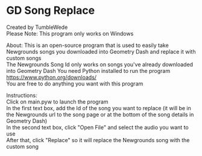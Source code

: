 # GD Song Replace

Created by TumbleWede  
Please Note: This program only works on Windows

About:
This is an open-source program that is used to easily take Newgrounds songs you downloaded into Geometry Dash and replace it with custom songs  
The Newgrounds Song Id only works on songs you've already downloaded into Geometry Dash
You need Python installed to run the program https://www.python.org/downloads/  
You are free to do anything you want with this program  

Instructions:  
Click on main.pyw to launch the program  
In the first text box, add the Id of the song you want to replace (it will be in the Newgrounds url to the song page or at the bottom of the song details in Geometry Dash)  
In the second text box, click "Open File" and select the audio you want to use  
After that, click "Replace" so it will replace the Newgrounds song with the custom song  

